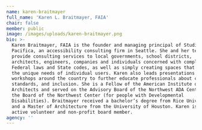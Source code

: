 ```yaml
---
name: karen-braitmayer
full_name: 'Karen L. Braitmayer, FAIA'
chair: false
member: public
image: /images/uploads/karen-braitmayer.png
bio: >-
  Karen Braitmayer, FAIA is the founder and managing principal of Studio
  Pacifica, an accessibility consulting firm in Seattle. She and her team
  provide consulting services to local governments, school districts,
  architects, engineers, companies and individuals concerned with complying with
  Federal laws and State codes, as well as simply creating spaces that work for
  the unique needs of individual users. Karen also leads presentations and
  workshops around the country to further educate professionals about codes,
  standards, and inclusion. She is a Fellow of the American Institute of
  Architects and served on the Advisory Board of the Northwest ADA Center and on
  the Board of the Northwest Center (for people with Developmental
  Disabilities). Braitmayer received a bachelor’s degree from Rice University
  and a Master of Architecture from the University of Houston. Karen is also an
  active volunteer and non-profit board member.
agency: ''
---
```


